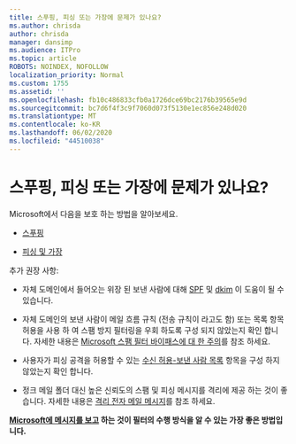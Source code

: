 ```yaml
---
title: 스푸핑, 피싱 또는 가장에 문제가 있나요?
ms.author: chrisda
author: chrisda
manager: dansimp
ms.audience: ITPro
ms.topic: article
ROBOTS: NOINDEX, NOFOLLOW
localization_priority: Normal
ms.custom: 1755
ms.assetid: ''
ms.openlocfilehash: fb10c486833cfb0a1726dce69bc2176b39565e9d
ms.sourcegitcommit: bc7d6f4f3c9f7060d073f5130e1ec856e248d020
ms.translationtype: MT
ms.contentlocale: ko-KR
ms.lasthandoff: 06/02/2020
ms.locfileid: "44510038"
---
```

# <a name="issues-with-spoofing-phishing-or-impersonation"></a>스푸핑, 피싱 또는 가장에 문제가 있나요?

Microsoft에서 다음을 보호 하는 방법을 알아보세요.

- [스푸핑](https://docs.microsoft.com/microsoft-365/security/office-365-security/anti-spoofing-protection)

- [피싱 및 가장](https://docs.microsoft.com/microsoft-365/security/office-365-security/atp-anti-phishing)

추가 권장 사항:

- 자체 도메인에서 들어오는 위장 된 보낸 사람에 대해 [SPF](https://docs.microsoft.com/microsoft-365/security/office-365-security/set-up-spf-in-office-365-to-help-prevent-spoofing) 및 [dkim](https://docs.microsoft.com/microsoft-365/security/office-365-security/use-dkim-to-validate-outbound-email) 이 도움이 될 수 있습니다.

- 자체 도메인의 보낸 사람이 메일 흐름 규칙 (전송 규칙이 라고도 함) 또는 목록 항목 허용을 사용 하 여 스팸 방지 필터링을 우회 하도록 구성 되지 않았는지 확인 합니다. 자세한 내용은 [Microsoft 스팸 필터 바이패스에 대 한 주의](https://docs.microsoft.com/exchange/troubleshoot/antispam/cautions-against-bypassing-spam-filters)를 참조 하세요.

- 사용자가 피싱 공격을 허용할 수 있는 [수신 허용-보낸 사람 목록](https://support.office.com/article/BE1BAEA0-BEAB-4A30-B968-9004332336CE) 항목을 구성 하지 않았는지 확인 합니다.

- 정크 메일 폴더 대신 높은 신뢰도의 스팸 및 피싱 메시지를 격리에 제공 하는 것이 좋습니다. 자세한 내용은 [격리 전자 메일 메시지](https://docs.microsoft.com/microsoft-365/security/office-365-security/quarantine-email-messages)를 참조 하세요.

**[Microsoft에 메시지를 보고](https://support.office.com/article/b5caa9f1-cdf3-4443-af8c-ff724ea719d2) 하는 것이 필터의 수행 방식을 알 수 있는 가장 좋은 방법입니다.**
